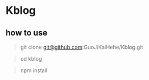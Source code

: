 # Kblog

## how to use
> git clone  git@github.com:GuoJiKaiHehe/Kblog.git

> cd kblog

> npm install




